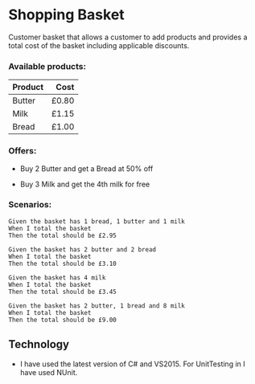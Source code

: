 # Shopping Basket

Customer basket that allows a customer to add products and provides a total cost of the basket including applicable discounts.

### Available products:

| Product | Cost  |
| --------|------:|
| Butter  | £0.80 |
| Milk    | £1.15 |
| Bread   | £1.00 |


### Offers:

- Buy 2 Butter and get a Bread at 50% off

- Buy 3 Milk and get the 4th milk for free

### Scenarios:

```
Given the basket has 1 bread, 1 butter and 1 milk 
When I total the basket 
Then the total should be £2.95

Given the basket has 2 butter and 2 bread 
When I total the basket 
Then the total should be £3.10

Given the basket has 4 milk 
When I total the basket 
Then the total should be £3.45

Given the basket has 2 butter, 1 bread and 8 milk 
When I total the basket 
Then the total should be £9.00
```


## Technology

- I have used the latest version of C# and VS2015. For UnitTesting in I have used NUnit.
